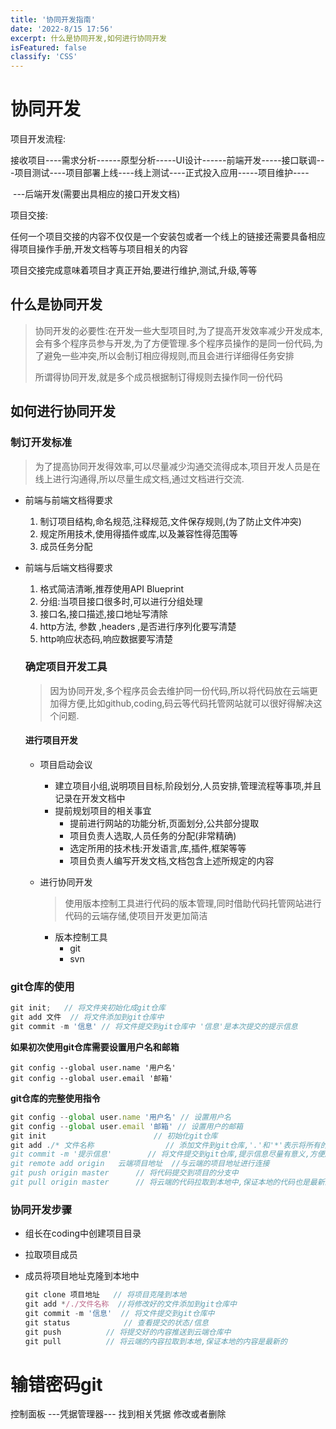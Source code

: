 ```yaml
---
title: '协同开发指南'
date: '2022-8/15 17:56'
excerpt: 什么是协同开发,如何进行协同开发
isFeatured: false
classify: 'CSS'
---
```


# 协同开发

项目开发流程:

接收项目----需求分析------原型分析-----UI设计------前端开发-----接口联调---项目测试----项目部署上线----线上测试----正式投入应用-----项目维护----

​										---后端开发(需要出具相应的接口开发文档)

项目交接:

任何一个项目交接的内容不仅仅是一个安装包或者一个线上的链接还需要具备相应得项目操作手册,开发文档等与项目相关的内容

项目交接完成意味着项目才真正开始,要进行维护,测试,升级,等等

## 什么是协同开发

> 协同开发的必要性:在开发一些大型项目时,为了提高开发效率减少开发成本,会有多个程序员参与开发,为了方便管理.多个程序员操作的是同一份代码,为了避免一些冲突,所以会制订相应得规则,而且会进行详细得任务安排
>
> 所谓得协同开发,就是多个成员根据制订得规则去操作同一份代码

## 如何进行协同开发



### 制订开发标准

> 为了提高协同开发得效率,可以尽量减少沟通交流得成本,项目开发人员是在线上进行沟通得,所以尽量生成文档,通过文档进行交流.

- 前端与前端文档得要求

  1. 制订项目结构,命名规范,注释规范,文件保存规则,(为了防止文件冲突)
  2. 规定所用技术,使用得插件或库,以及兼容性得范围等
  3. 成员任务分配

- 前端与后端文档得要求

  1. 格式简洁清晰,推荐使用API Blueprint
  2. 分组:当项目接口很多时,可以进行分组处理
  3. 接口名,接口描述,接口地址写清除
  4. http方法, 参数  ,headers  ,是否进行序列化要写清楚
  5. http响应状态码,响应数据要写清楚

  ### 确定项目开发工具

  > 因为协同开发,多个程序员会去维护同一份代码,所以将代码放在云端更加得方便,比如github,coding,码云等代码托管网站就可以很好得解决这个问题.

  #### 进行项目开发

  - 项目启动会议

    - 建立项目小组,说明项目目标,阶段划分,人员安排,管理流程等事项,并且记录在开发文档中
    - 提前规划项目的相关事宜
      - 提前进行网站的功能分析,页面划分,公共部分提取
      - 项目负责人选取,人员任务的分配(非常精确)
      - 选定所用的技术栈:开发语言,库,插件,框架等等
      - 项目负责人编写开发文档,文档包含上述所规定的内容

  - 进行协同开发

    > 使用版本控制工具进行代码的版本管理,同时借助代码托管网站进行代码的云端存储,使项目开发更加简洁

    - 版本控制工具
      - git
      - svn

### git仓库的使用

```javascript
git init;   // 将文件夹初始化成git仓库
git add 文件	// 将文件添加到git仓库中
git commit -m '信息' // 将文件提交到git仓库中 '信息'是本次提交的提示信息
```

**如果初次使用git仓库需要设置用户名和邮箱**

```
git config --global user.name '用户名'
git config --global user.email '邮箱'
```

**git仓库的完整使用指令**

```javascript
git config --global user.name '用户名' // 设置用户名
git config --global user.email '邮箱' // 设置用户的邮箱
git init						// 初始化git仓库
git add ./* 文件名称				// 添加文件到git仓库,'.'和'*'表示将所有的文件都进行添加,如果添加单个的文件就直接写文件的名称
git commit -m '提示信息'		// 将文件提交到git仓库,提示信息尽量有意义,方便版本管理和控制
git remote add origin	云端项目地址	//与云端的项目地址进行连接
git push origin master		// 将代码提交到项目的分支中
git pull origin master		// 将云端的代码拉取到本地中,保证本地的代码也是最新的代码
```

### 协同开发步骤

- 组长在coding中创建项目目录

- 拉取项目成员

- 成员将项目地址克隆到本地中

  ```javascript
  git clone 项目地址   // 将项目克隆到本地
  git add */./文件名称	//将修改好的文件添加到git仓库中
  git commit -m '信息'  // 将文件提交到git仓库中
  git status			// 查看提交的状态/信息
  git push 			// 将提交好的内容推送到云端仓库中
  git pull			// 将云端的内容拉取到本地,保证本地的内容是最新的
  ```

  

# 输错密码git

控制面板 ---凭据管理器--- 找到相关凭据 修改或者删除
